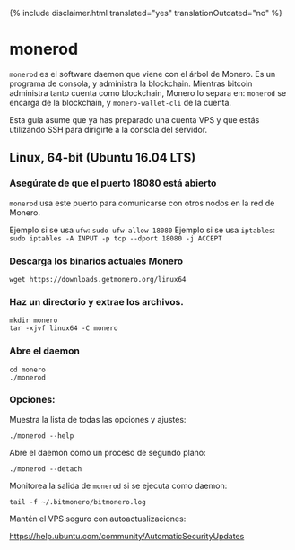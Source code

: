{% include disclaimer.html translated="yes" translationOutdated="no" %}

# monerod

`monerod` es el software daemon que viene con el árbol de Monero. Es un
programa de consola, y administra la blockchain. Mientras bitcoin administra
tanto cuenta como blockchain, Monero lo separa en: `monerod` se encarga de
la blockchain, y `monero-wallet-cli` de la cuenta.

Esta guía asume que ya has preparado una cuenta VPS y que estás utilizando
SSH para dirigirte a la consola del servidor.

## Linux, 64-bit (Ubuntu 16.04 LTS)

### Asegúrate de que el puerto 18080 está abierto

`monerod` usa este puerto para comunicarse con otros nodos en la red de
Monero.

Ejemplo si se usa `ufw`: `sudo ufw allow 18080` Ejemplo si se usa
`iptables`: `sudo iptables -A INPUT -p tcp --dport 18080 -j ACCEPT`

### Descarga los binarios actuales Monero

    wget https://downloads.getmonero.org/linux64

### Haz un directorio y extrae los archivos.

    mkdir monero
    tar -xjvf linux64 -C monero

### Abre el daemon

    cd monero
    ./monerod

### Opciones:

Muestra la lista de todas las opciones y ajustes:

    ./monerod --help

Abre el daemon como un proceso de segundo plano:

    ./monerod --detach

Monitorea la salida de `monerod` si se ejecuta como daemon:

    tail -f ~/.bitmonero/bitmonero.log

Mantén el VPS seguro con autoactualizaciones:

https://help.ubuntu.com/community/AutomaticSecurityUpdates


